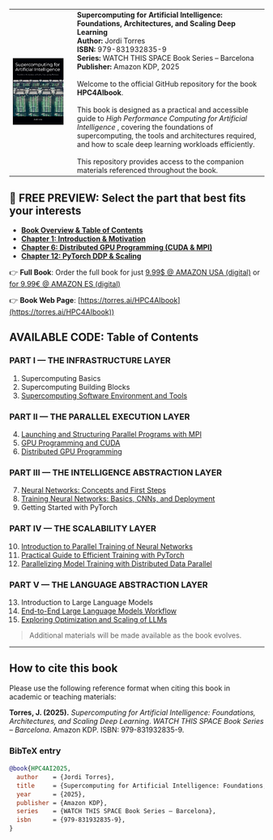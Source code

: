 <table>
  <tr>
    <td>
      <img src="https://github.com/jorditorresBCN/HPC4AIbook/blob/main/HPC4AIbook-cover.jpg" alt="Cover" width="620"/>
    </td>
    <td style="vertical-align: top; padding-left: 20px;">
      <strong>Supercomputing for Artificial Intelligence: Foundations, Architectures, and Scaling Deep Learning</strong><br>
      <strong>Author:</strong> Jordi Torres<br>
      <strong>ISBN:</strong> 979-831932835-9<br>
      <strong>Series:</strong> WATCH THIS SPACE Book Series – Barcelona<br>
      <strong>Publisher:</strong> Amazon KDP, 2025<br><br>
      Welcome to the official GitHub repository for the book <strong>HPC4AIbook</strong>.<br><br>
      This book is designed as a practical and accessible guide to <em>High Performance Computing for Artificial Intelligence </em>, covering the foundations of supercomputing, the tools and architectures required, and how to scale deep learning workloads efficiently.<br><br>
      This repository provides access to the companion materials referenced throughout the book.
    </td>
  </tr>
</table>


## 📖 FREE PREVIEW: Select the part that best fits your interests

- **[Book Overview & Table of Contents](https://torres.ai/wp-content/uploads/2025/08/Book-HPC4AI.content.pdf)**
- **[Chapter 1: Introduction & Motivation](https://torres.ai/wp-content/uploads/2025/08/HPC4AIbook-Cap1.pdf)**
- **[Chapter 6: Distributed GPU Programming (CUDA & MPI)](https://torres.ai/wp-content/uploads/2025/08/HPC4AIbook-Cap6.pdf)**
- **[Chapter 12: PyTorch DDP & Scaling](https://torres.ai/wp-content/uploads/2025/08/HPC4AIbook-Cap12.pdf)**

👉 **Full Book**: Order the full book for just [ 9.99$ @ AMAZON USA (digital)](https://www.amazon.com/Supercomputing-Artificial-Intelligence-Foundations-Architectures/dp/B0F4YMMS7H) or [for 9.99€ @ AMAZON ES (digital)](https://www.amazon.es/Supercomputing-Artificial-Intelligence-Foundations-Architectures/dp/B0F4YMMS7H)

👉 **Book Web Page**: [https://torres.ai/HPC4AIbook](https://torres.ai/HPC4AIbook))


## AVAILABLE CODE: Table of Contents

### PART I — THE INFRASTRUCTURE LAYER  
1. Supercomputing Basics  
2. Supercomputing Building Blocks 
3. [Supercomputing Software Environment and Tools](./Chapter.03)

### PART II — THE PARALLEL EXECUTION LAYER  
4. [Launching and Structuring Parallel Programs with MPI](./Chapter.04)  
5. [GPU Programming and CUDA](./Chapter.05)  
6. [Distributed GPU Programming](./Chapter.06)

### PART III — THE INTELLIGENCE ABSTRACTION LAYER  
7. [Neural Networks: Concepts and First Steps](./Chapter.07)  
8. [Training Neural Networks: Basics, CNNs, and Deployment](./Chapter.07)  
9. Getting Started with PyTorch

### PART IV — THE SCALABILITY LAYER  
10. [Introduction to Parallel Training of Neural Networks](./Chapter.10)  
11. [Practical Guide to Efficient Training with PyTorch](./Chapter.11.12)  
12. [Parallelizing Model Training with Distributed Data Parallel](./Chapter.11.12)

### PART V — THE LANGUAGE ABSTRACTION LAYER  
13. Introduction to Large Language Models 
14. [End-to-End Large Language Models Workflow](./Chapter.14)  
15. [Exploring Optimization and Scaling of LLMs](./Chapter.15)


> Additional materials will be made available as the book evolves.

---

## How to cite this book

Please use the following reference format when citing this book in academic or teaching materials:

**Torres, J. (2025).** *Supercomputing for Artificial Intelligence: Foundations, Architectures, and Scaling Deep Learning*. *WATCH THIS SPACE Book Series – Barcelona*. Amazon KDP. ISBN: 979-831932835-9.

### BibTeX entry

```bibtex
@book{HPC4AI2025,
  author    = {Jordi Torres},
  title     = {Supercomputing for Artificial Intelligence: Foundations, Architectures, and Scaling Deep Learning},
  year      = {2025},
  publisher = {Amazon KDP},
  series    = {WATCH THIS SPACE Book Series – Barcelona},
  isbn      = {979-831932835-9},
}

